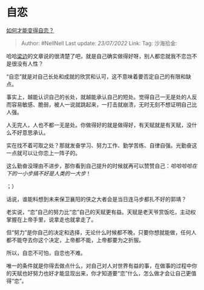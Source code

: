 # 自恋
[如何才能变得自恋？](https://www.zhihu.com/question/22957114/answer/2582880312)

> Author: #NellNell
> Last update: *23/07/2022*
> Link:
> Tag:
> 沙海拾金:

哈哈[梁边](https://www.zhihu.com/search?q=%E6%A2%81%E8%BE%B9&search_source=Entity&hybrid_search_source=Entity&hybrid_search_extra=%7B%22sourceType%22%3A%22answer%22%2C%22sourceId%22%3A2582880312%7D)的文章说的很清楚了吧，就是自己确实做得好呀，别人都恋就我不恋岂不是很没有人性？

“自恋”就是对自己长处和成就的欣赏和认可，这不意味着要否定自己的有限和缺点。

事实上，越能认识自己的长处，就越能承认自己的短处。觉得自己一无是处的人反而容易敏感、脆弱，被人一说就跳起来，一打击就崩溃，无时无刻不想证明自己比人强。

人无完人，人也不都一无是处。你做得好的就是做得好，有天赋就是有天赋，没什么不好意思承认。

实在找不着可取之处？那就发奋学习、努力工作、勤学苦练、自律自强。光勤奋这一点就可以让你恋上一阵子的。

这么勤奋没理由不进步，那你看到自己提升的时候就再可以赞赞自己：_哈哈哈哈在下的一小步搞不好是人类的一大步_！

；）

话说，谁能料想到未来保卫襄阳的侠之大者会是当日连马步都扎不好的郭靖？

老实说，“恋”自己的努力比“恋”自己的天赋更有益。天赋是老天爷赏饭吃，主动权掌握在上帝手里，说拿走也就拿走了。

但“努力”是你自己的决定和选择，无论什么时候都不晚，只要你想就能做，任何人都不能夺去你这个决定，上帝都不能，上帝都要为之折服。

所以，自恋不可怕，自恋也不难。

唯一的条件就是你得去做点什么，对自己对人对世界有益的事，在做事的过程中你的天赋也好努力也好才能显现出来，你才知道要“恋”什么，怎么做才会让自己更值得“恋”。
